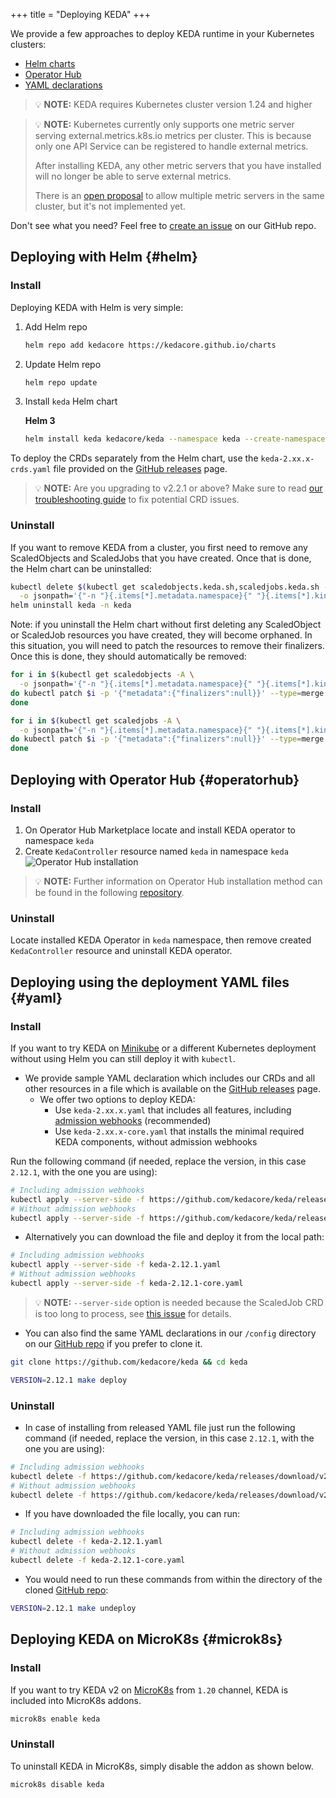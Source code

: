 +++
title = "Deploying KEDA"
+++

We provide a few approaches to deploy KEDA runtime in your Kubernetes clusters:

- [Helm charts](#helm)
- [Operator Hub](#operatorhub)
- [YAML declarations](#yaml)

> 💡 **NOTE:** KEDA requires Kubernetes cluster version 1.24 and higher

> 💡 **NOTE:** Kubernetes currently only supports one metric server serving external.metrics.k8s.io metrics per cluster. This is because only one API Service can be registered to handle external metrics.
>
> After installing KEDA, any other metric servers that you have installed will no longer be able to serve external metrics.
>
> There is an [open proposal](https://github.com/kubernetes-sigs/custom-metrics-apiserver/issues/70) to allow multiple metric servers in the same cluster, but it's not implemented yet.

Don't see what you need? Feel free to [create an issue](https://github.com/kedacore/keda/issues/new) on our GitHub repo.

## Deploying with Helm {#helm}

### Install

Deploying KEDA with Helm is very simple:

1. Add Helm repo

    ```sh
    helm repo add kedacore https://kedacore.github.io/charts
    ```

2. Update Helm repo

    ```sh
    helm repo update
    ```

3. Install `keda` Helm chart

    **Helm 3**

    ```sh
    helm install keda kedacore/keda --namespace keda --create-namespace
    ```

To deploy the CRDs separately from the Helm chart, use the `keda-2.xx.x-crds.yaml` file provided on the [GitHub releases](https://github.com/kedacore/keda/releases) page.

> 💡 **NOTE:** Are you upgrading to v2.2.1 or above? Make sure to read [our troubleshooting guide](https://keda.sh/docs/latest/troubleshooting/) to fix potential CRD issues.

### Uninstall

If you want to remove KEDA from a cluster, you first need to remove any ScaledObjects and ScaledJobs that you have created. Once that is done, the Helm chart can be uninstalled:

```sh
kubectl delete $(kubectl get scaledobjects.keda.sh,scaledjobs.keda.sh -A \
  -o jsonpath='{"-n "}{.items[*].metadata.namespace}{" "}{.items[*].kind}{"/"}{.items[*].metadata.name}{"\n"}')
helm uninstall keda -n keda
```

Note: if you uninstall the Helm chart without first deleting any ScaledObject or ScaledJob resources you have created, they will become orphaned. In this situation, you will need to patch the resources to remove their finalizers. Once this is done, they should automatically be removed:

```sh
for i in $(kubectl get scaledobjects -A \
  -o jsonpath='{"-n "}{.items[*].metadata.namespace}{" "}{.items[*].kind}{"/"}{.items[*].metadata.name}{"\n"}');
do kubectl patch $i -p '{"metadata":{"finalizers":null}}' --type=merge
done

for i in $(kubectl get scaledjobs -A \
  -o jsonpath='{"-n "}{.items[*].metadata.namespace}{" "}{.items[*].kind}{"/"}{.items[*].metadata.name}{"\n"}');
do kubectl patch $i -p '{"metadata":{"finalizers":null}}' --type=merge
done
```

## Deploying with Operator Hub {#operatorhub}

### Install

1. On Operator Hub Marketplace locate and install KEDA operator to namespace `keda`
2. Create `KedaController` resource named `keda` in namespace `keda`
![Operator Hub installation](https://raw.githubusercontent.com/kedacore/keda-olm-operator/main/images/keda-olm-install.gif)
> 💡 **NOTE:** Further information on Operator Hub installation method can be found in the following [repository](https://github.com/kedacore/keda-olm-operator).

### Uninstall

Locate installed KEDA Operator in `keda` namespace, then remove created `KedaController` resource and uninstall KEDA operator.

## Deploying using the deployment YAML files {#yaml}

### Install

If you want to try KEDA on [Minikube](https://minikube.sigs.k8s.io) or a different Kubernetes deployment without using Helm you can still deploy it with `kubectl`.

- We provide sample YAML declaration which includes our CRDs and all other resources in a file which is available on the [GitHub releases](https://github.com/kedacore/keda/releases) page. 
  - We offer two options to deploy KEDA:
    - Use `keda-2.xx.x.yaml` that includes all features, including [admission webhooks](./concepts/admission-webhooks.md) (recommended)
    - Use `keda-2.xx.x-core.yaml` that installs the minimal required KEDA components, without admission webhooks

Run the following command (if needed, replace the version, in this case `2.12.1`, with the one you are using):

```sh
# Including admission webhooks
kubectl apply --server-side -f https://github.com/kedacore/keda/releases/download/v2.12.1/keda-2.12.1.yaml
# Without admission webhooks
kubectl apply --server-side -f https://github.com/kedacore/keda/releases/download/v2.12.1/keda-2.12.1-core.yaml
```

- Alternatively you can download the file and deploy it from the local path:
```sh
# Including admission webhooks
kubectl apply --server-side -f keda-2.12.1.yaml
# Without admission webhooks
kubectl apply --server-side -f keda-2.12.1-core.yaml
```

> 💡 **NOTE:** `--server-side` option is needed because the ScaledJob CRD is too long to process, see [this issue](https://github.com/kedacore/keda/issues/4740) for details.

- You can also find the same YAML declarations in our `/config` directory on our [GitHub repo](https://github.com/kedacore/keda) if you prefer to clone it.

```sh
git clone https://github.com/kedacore/keda && cd keda

VERSION=2.12.1 make deploy
```

### Uninstall

- In case of installing from released YAML file just run the following command (if needed, replace the version, in this case `2.12.1`, with the one you are using):

```sh
# Including admission webhooks
kubectl delete -f https://github.com/kedacore/keda/releases/download/v2.12.1/keda-2.12.1.yaml
# Without admission webhooks
kubectl delete -f https://github.com/kedacore/keda/releases/download/v2.12.1/keda-2.12.1-core.yaml
```

- If you have downloaded the file locally, you can run:

```sh
# Including admission webhooks
kubectl delete -f keda-2.12.1.yaml
# Without admission webhooks
kubectl delete -f keda-2.12.1-core.yaml
```

- You would need to run these commands from within the directory of the cloned [GitHub repo](https://github.com/kedacore/keda):

```sh
VERSION=2.12.1 make undeploy
```

## Deploying KEDA on MicroK8s {#microk8s}

### Install

If you want to try KEDA v2 on [MicroK8s](https://microk8s.io/) from `1.20` channel, KEDA is included into MicroK8s addons.

```sh
microk8s enable keda
```

### Uninstall

To uninstall KEDA in MicroK8s, simply disable the addon as shown below.

```sh
microk8s disable keda
```
